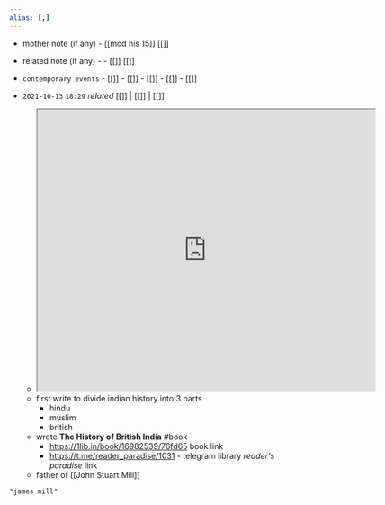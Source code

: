 ```yaml
---
alias: [,]
---
```

- mother note (if any)
		- [[mod his 15]] [[]]
- related note (if any) -
		- [[]] [[]]
- `contemporary events`	- [[]]	- [[]]	- [[]]	- [[]]	- [[]]

- `2021-10-13`  `18:29` _related_ [[]] | [[]] | [[]]
	- <iframe src="https://www.wikiwand.com/en/James_Mill" width="600" height="500" ></iframe>
	- first write to divide indian history into 3 parts
		- hindu
		- muslim
		- british
	-  wrote __The History of British India__ #book 
		-  https://1lib.in/book/16982539/76fd65 book link
		-  https://t.me/reader_paradise/1031 - telegram library _reader's paradise_ link
	-  father of [[John Stuart Mill]]

```query
"james mill"
```